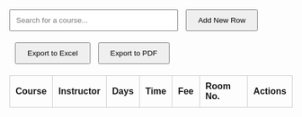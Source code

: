<!DOCTYPE html>
<html lang="en">
<head>
  <meta charset="UTF-8" />
  <meta name="viewport" content="width=device-width, initial-scale=1.0" />
  <title>Class Management Dashboard</title>
  <style>
    body { font-family: Arial, sans-serif; padding: 20px; }
    table { width: 100%; border-collapse: collapse; margin-top: 20px; }
    th, td { border: 1px solid #ccc; padding: 10px; text-align: left; }
    #searchBox { padding: 10px; width: 300px; margin-bottom: 20px; }
    button { padding: 10px 20px; margin-left: 10px; }
  </style>
</head>
<body>
  <input type="text" id="searchBox" placeholder="Search for a course..." onkeyup="searchCourse()" />
  <button onclick="addNewRow()">Add New Row</button>
  <button onclick="exportToExcel()">Export to Excel</button>
  <button onclick="exportToPDF()">Export to PDF</button>

  <table id="courseTable">
    <thead>
      <tr>
        <th>Course</th>
        <th>Instructor</th>
        <th>Days</th>
        <th>Time</th>
        <th>Fee</th>
        <th>Room No.</th>
        <th>Actions</th>
      </tr>
    </thead>
    <tbody>
      <!-- Existing rows remain unchanged -->
      <!-- ... -->
    </tbody>
  </table>

  <script src="https://cdnjs.cloudflare.com/ajax/libs/xlsx/0.17.0/xlsx.full.min.js"></script>
  <script src="https://cdnjs.cloudflare.com/ajax/libs/jspdf/2.5.1/jspdf.umd.min.js"></script>
  <script>
    function searchCourse() {
      let input = document.getElementById("searchBox").value.toLowerCase();
      let rows = document.querySelectorAll("#courseTable tbody tr");
      for (let i = 0; i < rows.length; i++) {
        let rowText = rows[i].innerText.toLowerCase();
        rows[i].style.display = rowText.includes(input) ? "" : "none";
      }
    }

    function addNewRow() {
      const table = document.querySelector("#courseTable tbody");
      const newRow = document.createElement("tr");
      newRow.innerHTML = `
        <td contenteditable="true">New Course</td>
        <td contenteditable="true">Instructor</td>
        <td contenteditable="true">Days</td>
        <td contenteditable="true">Time</td>
        <td contenteditable="true">Fee</td>
        <td contenteditable="true">Room No.</td>
        <td><button onclick="alert('Changes saved!')">Save</button></td>
      `;
      table.appendChild(newRow);
    }

    function exportToExcel() {
      let table = document.getElementById("courseTable");
      let workbook = XLSX.utils.table_to_book(table, {sheet: "Courses"});
      XLSX.writeFile(workbook, "ClassSchedule.xlsx");
    }

    async function exportToPDF() {
      const { jsPDF } = window.jspdf;
      const doc = new jsPDF();
      const table = document.getElementById("courseTable");
      let rows = Array.from(table.rows).map(row =>
        Array.from(row.cells).map(cell => cell.innerText.trim())
      );

      let startY = 10;
      rows.forEach((row, i) => {
        row.forEach((cell, j) => {
          doc.text(cell, 10 + j * 30, startY);
        });
        startY += 10;
      });

      doc.save("ClassSchedule.pdf");
    }
  </script>
</body>
</html>
